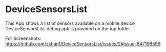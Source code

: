 # DeviceSensorsList
This App shows a list of sensors available on a mobile device
DeviceSensorsList-debug.apk is provided on the top folder

For Screenshots:
https://github.com/zkhan1/DeviceSensorsList/issues/2#issue-647198599
